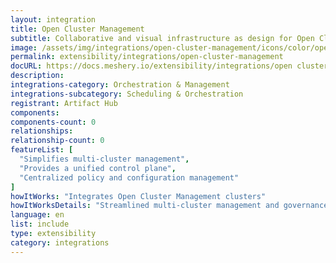 ```yaml
---
layout: integration
title: Open Cluster Management
subtitle: Collaborative and visual infrastructure as design for Open Cluster Management
image: /assets/img/integrations/open-cluster-management/icons/color/open-cluster-management-color.svg
permalink: extensibility/integrations/open-cluster-management
docURL: https://docs.meshery.io/extensibility/integrations/open cluster management
description: 
integrations-category: Orchestration & Management
integrations-subcategory: Scheduling & Orchestration
registrant: Artifact Hub
components: 
components-count: 0
relationships: 
relationship-count: 0
featureList: [
  "Simplifies multi-cluster management",
  "Provides a unified control plane",
  "Centralized policy and configuration management"
]
howItWorks: "Integrates Open Cluster Management clusters"
howItWorksDetails: "Streamlined multi-cluster management and governance"
language: en
list: include
type: extensibility
category: integrations
---
```


